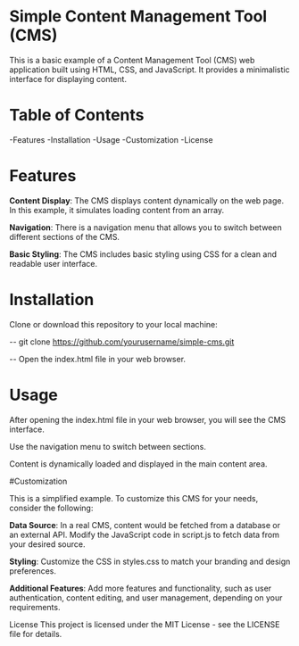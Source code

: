 # Simple Content Management Tool (CMS)
This is a basic example of a Content Management Tool (CMS) web application built using HTML, CSS, and JavaScript. It provides a minimalistic interface for displaying content.

# Table of Contents
-Features
-Installation
-Usage
-Customization
-License

# Features
**Content Display**: The CMS displays content dynamically on the web page. In this example, it simulates loading content from an array.

**Navigation**: There is a navigation menu that allows you to switch between different sections of the CMS.

**Basic Styling**: The CMS includes basic styling using CSS for a clean and readable user interface.

# Installation

Clone or download this repository to your local machine:

-- git clone https://github.com/yourusername/simple-cms.git

-- Open the index.html file in your web browser.

# Usage

After opening the index.html file in your web browser, you will see the CMS interface.

Use the navigation menu to switch between sections.

Content is dynamically loaded and displayed in the main content area.

#Customization

This is a simplified example. To customize this CMS for your needs, consider the following:

**Data Source**: In a real CMS, content would be fetched from a database or an external API. Modify the JavaScript code in script.js to fetch data from your desired source.

**Styling**: Customize the CSS in styles.css to match your branding and design preferences.

**Additional Features**: Add more features and functionality, such as user authentication, content editing, and user management, depending on your requirements.

License
This project is licensed under the MIT License - see the LICENSE file for details.

